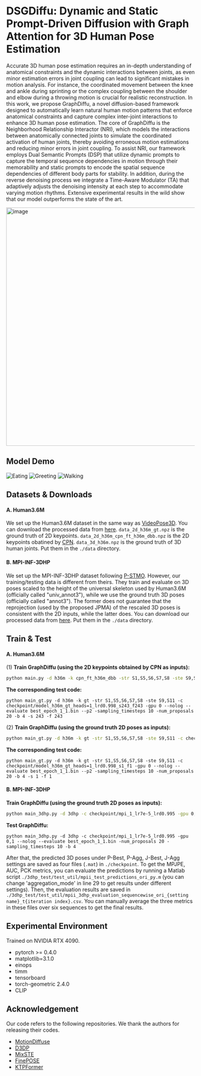 # DSGDiffu: Dynamic and Static Prompt-Driven Diffusion with Graph Attention for 3D Human Pose Estimation
Accurate 3D human pose estimation requires an in-depth understanding of anatomical constraints and the dynamic interactions between joints, as even minor estimation errors in joint coupling can lead to significant mistakes in motion analysis. For instance, the coordinated movement between the knee and ankle during sprinting or the complex coupling between the shoulder and elbow during a throwing motion is crucial for realistic reconstruction. In this work, we propose GraphDiffu, a novel diffusion-based framework designed to automatically learn natural human motion patterns that enforce anatomical constraints and capture complex inter-joint interactions to enhance 3D human pose estimation. The core of GraphDiffu is the Neighborhood Relationship Interactor (NRI), which models the interactions between anatomically connected joints to simulate the coordinated activation of human joints, thereby avoiding erroneous motion estimations and reducing minor errors in joint coupling. To assist NRI, our framework employs Dual Semantic Prompts (DSP) that utilize dynamic prompts to capture the temporal sequence dependencies in motion through their memorability and static prompts to encode the spatial sequence dependencies of different body parts for stability. In addition, during the reverse denoising process we integrate a Time-Aware Modulator (TA) that adaptively adjusts the denoising intensity at each step to accommodate varying motion rhythms. Extensive experimental results in the wild show that our model outperforms the state of the art.

<img width="638" alt="image" src="https://github.com/user-attachments/assets/7209abaf-996f-43a2-aafb-3ad4ada07a39" />

## Model Demo
![Eating](https://github.com/user-attachments/assets/dfce6249-1575-4442-ab5b-b849d5dc16b9)
![Greeting](https://github.com/user-attachments/assets/dd7a1018-2173-47df-af82-33a3bad370ef)
![Walking](https://github.com/user-attachments/assets/82f0c7c7-2060-48fe-97d3-a982feb6a954)

## Datasets & Downloads

#### A. Human3.6M

We set up the Human3.6M dataset in the same way as [VideoPose3D](https://github.com/facebookresearch/VideoPose3D/blob/master/DATASETS.md).  You can download the processed data from [here](https://drive.google.com/file/d/1FMgAf_I04GlweHMfgUKzB0CMwglxuwPe/view?usp=sharing).  `data_2d_h36m_gt.npz` is the ground truth of 2D keypoints. `data_2d_h36m_cpn_ft_h36m_dbb.npz` is the 2D keypoints obatined by [CPN](https://github.com/GengDavid/pytorch-cpn).  `data_3d_h36m.npz` is the ground truth of 3D human joints. Put them in the `./data` directory.

#### B. MPI-INF-3DHP

We set up the MPI-INF-3DHP dataset following [P-STMO](https://github.com/paTRICK-swk/P-STMO). However, our training/testing data is different from theirs. They train and evaluate on 3D poses scaled to the height of the universal skeleton used by Human3.6M (officially called "univ_annot3"), while we use the ground truth 3D poses (officially called "annot3"). The former does not guarantee that the reprojection (used by the proposed JPMA) of the rescaled 3D poses is consistent with the 2D inputs, while the latter does. You can download our processed data from [here](https://drive.google.com/file/d/1zOM_CvLr4Ngv6Cupz1H-tt1A6bQPd_yg/view?usp=share_link). Put them in the `./data` directory. 



## Train & Test

#### A. Human3.6M

(1) **Train GraphDiffu (using the 2D keypoints obtained by CPN as inputs):**

```bash
python main.py -d h36m -k cpn_ft_h36m_dbb -str S1,S5,S6,S7,S8 -ste S9,S11 -c checkpoint/model_h36m_cpn -gpu 0 -lrd 0.998 --nolog -e 100
```

**The corresponding test code:**

```
python main_gt.py -d h36m -k gt -str S1,S5,S6,S7,S8 -ste S9,S11 -c checkpoint/model_h36m_gt_heads=1_lrd0.998_s243_f243 -gpu 0 --nolog --evaluate best_epoch_1_1.bin --p2 -sampling_timesteps 10 -num_proposals 20 -b 4 -s 243 -f 243
```

(2) **Train GraphDiffu (using the ground truth 2D poses as inputs):**

```bash
python main_gt.py -d h36m -k gt -str S1,S5,S6,S7,S8 -ste S9,S11 -c checkpoint/model_h36m_gt -gpu 0 --nolog -lrd 0.998 -e 100
```

**The corresponding test code:**

```
python main_gt.py -d h36m -k gt -str S1,S5,S6,S7,S8 -ste S9,S11 -c checkpoint/model_h36m_gt_heads=1_lrd0.998_s1_f1 -gpu 0 --nolog --evaluate best_epoch_1_1.bin --p2 -sampling_timesteps 10 -num_proposals 20 -b 4 -s 1 -f 1
```



#### B. MPI-INF-3DHP

**Train GraphDiffu (using the ground truth 2D poses as inputs):**

```bash
python main_3dhp.py -d 3dhp -c checkpoint/mpi_1_lr7e-5_lrd0.995 -gpu 0,1 --nolog -lrd 0.995 -lr 0.00007 -e 120
```

**Test GraphDiffu:**

```
python main_3dhp.py -d 3dhp -c checkpoint/mpi_1_lr7e-5_lrd0.995 -gpu 0,1 --nolog --evaluate best_epoch_1_1.bin -num_proposals 20 -sampling_timesteps 10 -b 4
```

After that, the predicted 3D poses under P-Best, P-Agg, J-Best, J-Agg settings are saved as four files (`.mat`) in `./checkpoint`. To get the MPJPE, AUC, PCK metrics, you can evaluate the predictions by running a Matlab script `./3dhp_test/test_util/mpii_test_predictions_ori_py.m` (you can change 'aggregation_mode' in line 29 to get results under different settings). Then, the evaluation results are saved in `./3dhp_test/test_util/mpii_3dhp_evaluation_sequencewise_ori_{setting name}_t{iteration index}.csv`. You can manually average the three metrics in these files over six sequences to get the final results.





## Experimental Environment

Trained on NVIDIA RTX 4090.

* pytorch >= 0.4.0
* matplotlib=3.1.0
* einops
* timm
* tensorboard
* torch-geometric 2.4.0
* CLIP
  
  

## Acknowledgement

Our code refers to the following repositories. We thank the authors for releasing their codes.

* [MotionDiffuse](https://github.com/mingyuan-zhang/MotionDiffuse)
* [D3DP](https://github.com/paTRICK-swk/D3DP)
* [MixSTE](https://github.com/JinluZhang1126/MixSTE)
* [FinePOSE](https://github.com/PKU-ICST-MIPL/FinePOSE_CVPR2024)
* [KTPFormer](https://github.com/JihuaPeng/KTPFormer)
